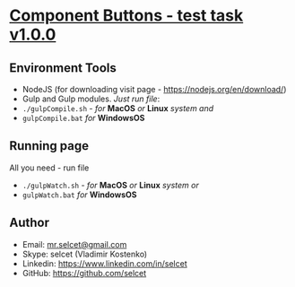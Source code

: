 # [Component Buttons - test task v1.0.0](https://github.com/selcet/buttons)

## Environment Tools
- NodeJS (for downloading visit page - https://nodejs.org/en/download/)
- Gulp and Gulp modules. *Just run file*:
 - `./gulpCompile.sh` *- for* **MacOS** *or* **Linux** *system and*
 - `gulpCompile.bat` *for* **WindowsOS**

## Running page
All you need - run file
- `./gulpWatch.sh` *- for* **MacOS** *or* **Linux** *system or*
- `gulpWatch.bat` *for* **WindowsOS**

## Author
- Email: mr.selcet@gmail.com
- Skype: selcet (Vladimir Kostenko)
- Linkedin: https://www.linkedin.com/in/selcet
- GitHub: https://github.com/selcet